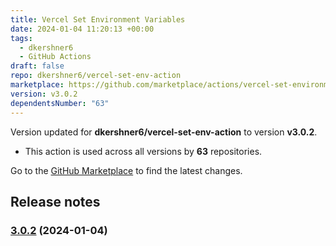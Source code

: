 ```yaml
---
title: Vercel Set Environment Variables
date: 2024-01-04 11:20:13 +00:00
tags:
  - dkershner6
  - GitHub Actions
draft: false
repo: dkershner6/vercel-set-env-action
marketplace: https://github.com/marketplace/actions/vercel-set-environment-variables
version: v3.0.2
dependentsNumber: "63"
---
```



Version updated for **dkershner6/vercel-set-env-action** to version **v3.0.2**.
- This action is used across all versions by **63** repositories.

Go to the [GitHub Marketplace](https://github.com/marketplace/actions/vercel-set-environment-variables) to find the latest changes.

## Release notes


### [3.0.2](https://github.com/dkershner6/vercel-set-env-action/compare/v3.0.1...v3.0.2) (2024-01-04)

